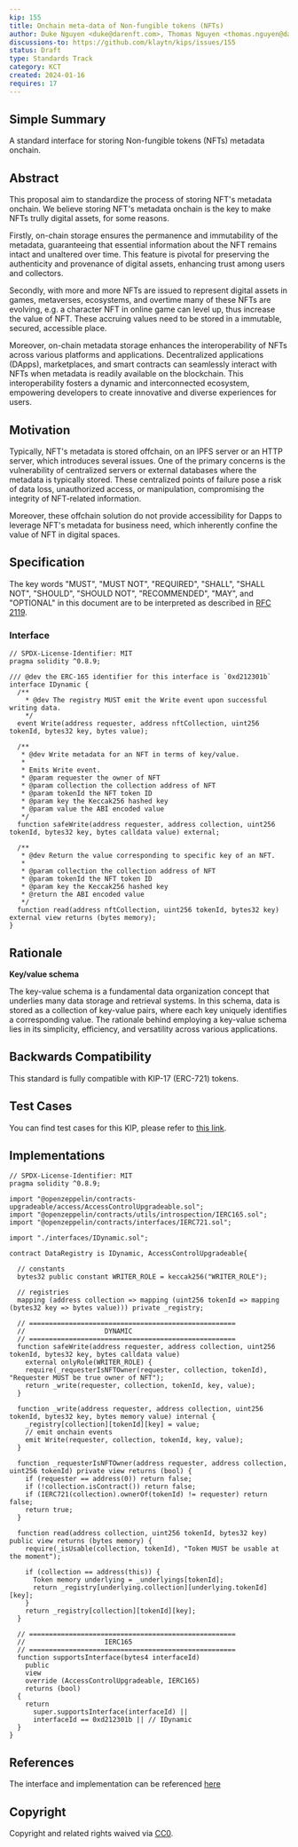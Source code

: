 ```yaml
---
kip: 155
title: Onchain meta-data of Non-fungible tokens (NFTs)
author: Duke Nguyen <duke@darenft.com>, Thomas Nguyen <thomas.nguyen@darenft.com>, Kelvin Pham <kelvin.pham@darenft.com>, Tony Vu <tony.vu@darenft.com>
discussions-to: https://github.com/klaytn/kips/issues/155
status: Draft
type: Standards Track
category: KCT
created: 2024-01-16
requires: 17
---
```


## Simple Summary
A standard interface for storing Non-fungible tokens (NFTs) metadata onchain.

## Abstract
This proposal aim to standardize the process of storing NFT's metadata onchain. We believe storing NFT's metadata onchain is the key to make NFTs trully digital assets, for some reasons.

Firstly, on-chain storage ensures the permanence and immutability of the metadata, guaranteeing that essential information about the NFT remains intact and unaltered over time. This feature is pivotal for preserving the authenticity and provenance of digital assets, enhancing trust among users and collectors.

Secondly, with more and more NFTs are issued to represent digital assets in games, metaverses, ecosystems, and overtime many of these NFTs are evolving, e.g. a character NFT in online game can level up, thus increase the value of NFT. These accruing values need to be stored in a immutable, secured, accessible place.

Moreover, on-chain metadata storage enhances the interoperability of NFTs across various platforms and applications. Decentralized applications (DApps), marketplaces, and smart contracts can seamlessly interact with NFTs when metadata is readily available on the blockchain. This interoperability fosters a dynamic and interconnected ecosystem, empowering developers to create innovative and diverse experiences for users.

## Motivation
Typically, NFT's metadata is stored offchain, on an IPFS server or an HTTP server, which introduces several issues. One of the primary concerns is the vulnerability of centralized servers or external databases where the metadata is typically stored. These centralized points of failure pose a risk of data loss, unauthorized access, or manipulation, compromising the integrity of NFT-related information.

Moreover, these offchain solution do not provide accessibility for Dapps to leverage NFT's metadata for business need, which inherently confine the value of NFT in digital spaces.

## Specification
The key words "MUST", "MUST NOT", "REQUIRED", "SHALL", "SHALL NOT", "SHOULD", "SHOULD NOT", "RECOMMENDED", "MAY", and "OPTIONAL" in this document are to be interpreted as described in [RFC 2119](https://www.ietf.org/rfc/rfc2119.txt).

### Interface
```solidity
// SPDX-License-Identifier: MIT
pragma solidity ^0.8.9;

/// @dev the ERC-165 identifier for this interface is `0xd212301b`
interface IDynamic {
  /**
    * @dev The registry MUST emit the Write event upon successful writing data.
    */
  event Write(address requester, address nftCollection, uint256 tokenId, bytes32 key, bytes value);

  /**
   * @dev Write metadata for an NFT in terms of key/value.
   *   
   * Emits Write event.
   * @param requester the owner of NFT
   * @param collection the collection address of NFT
   * @param tokenId the NFT token ID
   * @param key the Keccak256 hashed key
   * @param value the ABI encoded value
   */
  function safeWrite(address requester, address collection, uint256 tokenId, bytes32 key, bytes calldata value) external;

  /**
   * @dev Return the value corresponding to specific key of an NFT.
   *   
   * @param collection the collection address of NFT
   * @param tokenId the NFT token ID
   * @param key the Keccak256 hashed key
   * @return the ABI encoded value
   */
  function read(address nftCollection, uint256 tokenId, bytes32 key) external view returns (bytes memory);  
}
```

## Rationale

**Key/value schema**

The key-value schema is a fundamental data organization concept that underlies many data storage and retrieval systems. In this schema, data is stored as a collection of key-value pairs, where each key uniquely identifies a corresponding value. The rationale behind employing a key-value schema lies in its simplicity, efficiency, and versatility across various applications.

## Backwards Compatibility
This standard is fully compatible with KIP-17 (ERC-721) tokens.

## Test Cases
You can find test cases for this KIP, please refer to [this link](https://github.com/darenft-labs/protocol-v2/blob/main/test/DataRegistry.ts#L171).

## Implementations
```solidity
// SPDX-License-Identifier: MIT
pragma solidity ^0.8.9;

import "@openzeppelin/contracts-upgradeable/access/AccessControlUpgradeable.sol";
import "@openzeppelin/contracts/utils/introspection/IERC165.sol";
import "@openzeppelin/contracts/interfaces/IERC721.sol";

import "./interfaces/IDynamic.sol";

contract DataRegistry is IDynamic, AccessControlUpgradeable{

  // constants
  bytes32 public constant WRITER_ROLE = keccak256("WRITER_ROLE");
  
  // registries
  mapping (address collection => mapping (uint256 tokenId => mapping (bytes32 key => bytes value))) private _registry;

  // ====================================================
  //                    DYNAMIC
  // ====================================================
  function safeWrite(address requester, address collection, uint256 tokenId, bytes32 key, bytes calldata value) 
    external onlyRole(WRITER_ROLE) {
    require(_requesterIsNFTOwner(requester, collection, tokenId), "Requester MUST be true owner of NFT");  
    return _write(requester, collection, tokenId, key, value);
  }

  function _write(address requester, address collection, uint256 tokenId, bytes32 key, bytes memory value) internal {
    _registry[collection][tokenId][key] = value;
    // emit onchain events
    emit Write(requester, collection, tokenId, key, value);
  }

  function _requesterIsNFTOwner(address requester, address collection, uint256 tokenId) private view returns (bool) {
    if (requester == address(0)) return false;
    if (!collection.isContract()) return false;
    if (IERC721(collection).ownerOf(tokenId) != requester) return false;
    return true;
  }

  function read(address collection, uint256 tokenId, bytes32 key) public view returns (bytes memory) {
    require(_isUsable(collection, tokenId), "Token MUST be usable at the moment");

    if (collection == address(this)) {
      Token memory underlying = _underlyings[tokenId];
      return _registry[underlying.collection][underlying.tokenId][key];
    }
    return _registry[collection][tokenId][key];
  }

  // ====================================================
  //                    IERC165
  // ====================================================
  function supportsInterface(bytes4 interfaceId)
    public
    view
    override (AccessControlUpgradeable, IERC165)
    returns (bool)
  {
    return 
      super.supportsInterface(interfaceId) ||
      interfaceId == 0xd212301b || // IDynamic
  }
}
```

## References
The interface and implementation can be referenced [here](https://github.com/darenft-labs/protocol-v2)

## Copyright
Copyright and related rights waived via [CC0](https://creativecommons.org/publicdomain/zero/1.0/).
